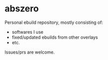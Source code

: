 # abszero
Personal ebuild repository, mostly consisting of:
- softwares I use
- fixed/updated ebuilds from other overlays
- etc.

Issues/prs are welcome.